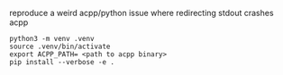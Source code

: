 reproduce a weird acpp/python issue where redirecting stdout crashes acpp

```
python3 -m venv .venv                        
source .venv/bin/activate
export ACPP_PATH= <path to acpp binary>
pip install --verbose -e .
```
